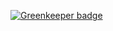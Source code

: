 

[![Greenkeeper badge](https://badges.greenkeeper.io/limaofeng/jfantasy-web.svg)](https://greenkeeper.io/)